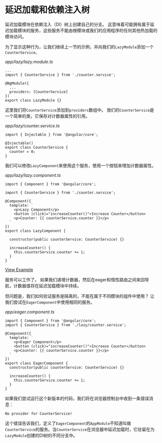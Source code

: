# 延迟加载和依赖注入树

延迟加载模块在依赖注入（DI）树上创建自己的分支。 这意味着可能拥有属于延迟加载模块的服务，这些服务不能由根模块或我们的应用程序的任何其他热加载的模块访问。

为了显示这种行为，让我们继续上一节的示例，并向我们的`LazyModule`添加一个`CounterService。`

*app/lazy/lazy.module.ts*

```
...
import { CounterService } from './counter.service';

@NgModule({
  ...
  providers: [CounterService]
})
export class LazyModule {}
```

这里我们将`CounterService`添加到`providers`数组中。 我们的`CounterService`是一个简单的类，它保存对计数器属性的引用。

*app/lazy/counter.service.ts*

```
import { Injectable } from '@angular/core';

@Injectable()
export class CounterService {
  counter = 0;
}
```

我们可以修改`LazyComponent`来使用这个服务，使用一个按钮来增加计数器属性。

*app/lazy/lazy.component.ts*

```
import { Component } from '@angular/core';

import { CounterService } from './counter.service';

@Component({
  template: `
    <p>Lazy Component</p>
    <button (click)="increaseCounter()">Increase Counter</button>
    <p>Counter: {{ counterService.counter }}</p>
  `
})
export class LazyComponent {

  constructor(public counterService: CounterService) {}

  increaseCounter() {
    this.counterService.counter += 1;
  }
}
```

[View Example](https://plnkr.co/edit/RUp3QhHWmxBIQQAAw2im?p=preview)

服务可以工作了。 如果我们递增计数器，然后在eager和惰性路由之间来回导航，计数器值将在延迟加载模块中持续。

但问题是，我们如何验证服务是隔离的，不能在属于不同模块的组件中使用？ 让我们尝试在`EagerComponent`中使用相同的服务。

*app/eager.component.ts*

```
import { Component } from '@angular/core';
import { CounterService } from './lazy/counter.service';

@Component({
  template: `
    <p>Eager Component</p>
    <button (click)="increaseCounter()">Increase Counter</button>
    <p>Counter: {{ counterService.counter }}</p>
  `
})
export class EagerComponent {
  constructor(public counterService: CounterService) {}

  increaseCounter() {
    this.counterService.counter += 1;
  }
}
```

如果我们尝试运行这个新版本的代码，我们将在浏览器控制台中收到一条错误消息：

```
No provider for CounterService!
```

这个错误告诉我们，定义了`EagerComponent`的`AppModule`不知道叫做`CounterService`的服务。当`CounterService`在浏览器中延迟加载时，它驻留在为`LazyModule`创建的DI树的不同分支中。